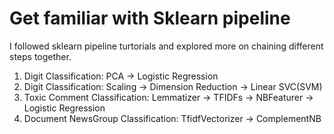 # Get familiar with Sklearn pipeline

I followed sklearn pipeline turtorials and explored more on chaining different steps together. 

1. Digit Classification: PCA -> Logistic Regression
2. Digit Classification: Scaling -> Dimension Reduction -> Linear SVC(SVM)
3. Toxic Comment Classification: Lemmatizer -> TFIDFs -> NBFeaturer -> Logistic Regression
4. Document NewsGroup Classification: TfidfVectorizer -> ComplementNB
